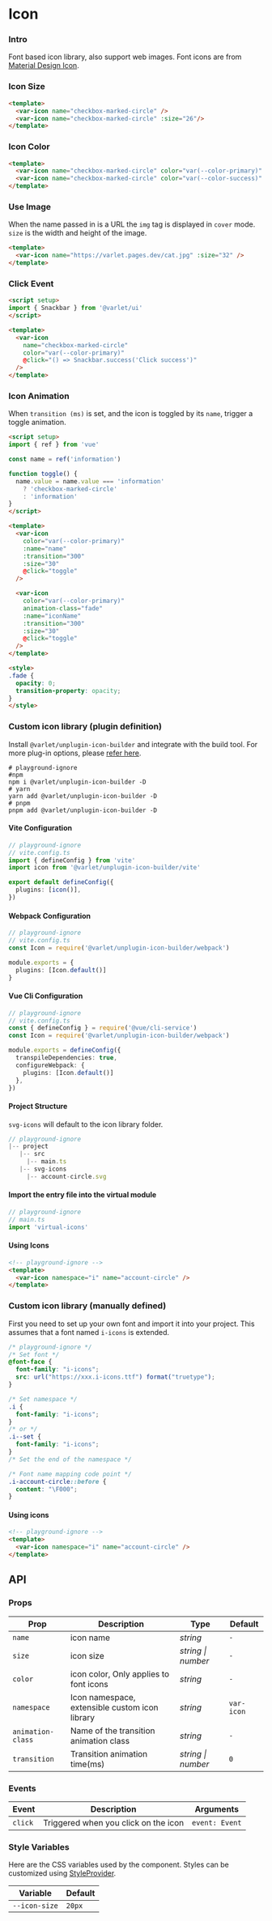# Icon

### Intro

Font based icon library, also support web images.
Font icons are from [Material Design Icon](https://materialdesignicons.com/).

### Icon Size

```html
<template>
  <var-icon name="checkbox-marked-circle" />
  <var-icon name="checkbox-marked-circle" :size="26"/>
</template>
```

### Icon Color

```html
<template>
  <var-icon name="checkbox-marked-circle" color="var(--color-primary)" />
  <var-icon name="checkbox-marked-circle" color="var(--color-success)" />
</template>
```

### Use Image

When the name passed in is a URL the `img` tag is displayed in `cover` mode.
`size` is the width and height of the image.

```html
<template>
  <var-icon name="https://varlet.pages.dev/cat.jpg" :size="32" />
</template>
```

### Click Event

```html
<script setup>
import { Snackbar } from '@varlet/ui'
</script>

<template>
  <var-icon 
    name="checkbox-marked-circle"
    color="var(--color-primary)"
    @click="() => Snackbar.success('Click success')"
  />
</template>
```

### Icon Animation

When `transition (ms)` is set, and the icon is toggled by its `name`, trigger a toggle animation.

```html
<script setup>
import { ref } from 'vue'

const name = ref('information')

function toggle() {
  name.value = name.value === 'information' 
    ? 'checkbox-marked-circle' 
    : 'information'
}
</script>

<template>
  <var-icon 
    color="var(--color-primary)" 
    :name="name" 
    :transition="300" 
    :size="30" 
    @click="toggle"
  />

  <var-icon
    color="var(--color-primary)"
    animation-class="fade"
    :name="iconName"
    :transition="300"
    :size="30"
    @click="toggle"
  />
</template>

<style>
.fade {
  opacity: 0;
  transition-property: opacity;
}
</style>
```

### Custom icon library (plugin definition)

Install `@varlet/unplugin-icon-builder` and integrate with the build tool. For more plug-in options, please [refer here](https://github.com/varletjs/varlet-iconx/tree/main/packages/varlet-unplugin-icon-builder#options-type-declaration).

```shell
# playground-ignore
#npm
npm i @varlet/unplugin-icon-builder -D
# yarn
yarn add @varlet/unplugin-icon-builder -D
# pnpm
pnpm add @varlet/unplugin-icon-builder -D
```

#### Vite Configuration

```ts
// playground-ignore
// vite.config.ts
import { defineConfig } from 'vite'
import icon from '@varlet/unplugin-icon-builder/vite'

export default defineConfig({
  plugins: [icon()],
})
```

#### Webpack Configuration

```ts
// playground-ignore
// vite.config.ts
const Icon = require('@varlet/unplugin-icon-builder/webpack')

module.exports = {
  plugins: [Icon.default()]
}
```

#### Vue Cli Configuration

```ts
// playground-ignore
// vite.config.ts
const { defineConfig } = require('@vue/cli-service')
const Icon = require('@varlet/unplugin-icon-builder/webpack')

module.exports = defineConfig({
  transpileDependencies: true,
  configureWebpack: {
    plugins: [Icon.default()]
  },
})
```

#### Project Structure

`svg-icons` will default to the icon library folder.

```ts
// playground-ignore
|-- project
   |-- src
     |-- main.ts
   |-- svg-icons
     |-- account-circle.svg
```

#### Import the entry file into the virtual module

```ts
// playground-ignore
// main.ts
import 'virtual-icons'
```

#### Using Icons

```html
<!-- playground-ignore -->
<template>
  <var-icon namespace="i" name="account-circle" />
</template>
```

### Custom icon library (manually defined)

First you need to set up your own font and import it into your project. This assumes that a font named `i-icons` is extended.

```css
/* playground-ignore */
/* Set font */
@font-face {
  font-family: "i-icons";
  src: url("https://xxx.i-icons.ttf") format("truetype");
}

/* Set namespace */
.i {
  font-family: "i-icons";
}
/* or */
.i--set {
  font-family: "i-icons";
}
/* Set the end of the namespace */

/* Font name mapping code point */
.i-account-circle::before {
  content: "\F000";
}
```

#### Using icons

```html
<!-- playground-ignore -->
<template>
  <var-icon namespace="i" name="account-circle" />
</template>
```

## API

### Props

| Prop         | Description                                    | Type               | Default    |
| ------------ | ---------------------------------------------- | ------------------ | ---------- |
| `name`       | icon name                                      | _string_           | `-`        |
| `size`       | icon size                                      | _string \| number_ | `-`        |
| `color`      | icon color, Only applies to font icons         | _string_           | `-`        |
| `namespace`  | Icon namespace, extensible custom icon library | _string_           | `var-icon` |
| `animation-class` | Name of the transition animation class |  _string_ | `-` |
| `transition` | Transition animation time(ms)                  | _string \| number_ | `0`        |

### Events

| Event   | Description                          | Arguments      |
| ------- | ------------------------------------ | -------------- |
| `click` | Triggered when you click on the icon | `event: Event` |

### Style Variables

Here are the CSS variables used by the component. Styles can be customized using [StyleProvider](#/en-US/style-provider).

| Variable      | Default |
| ------------- | ------- |
| `--icon-size` | `20px`  |
